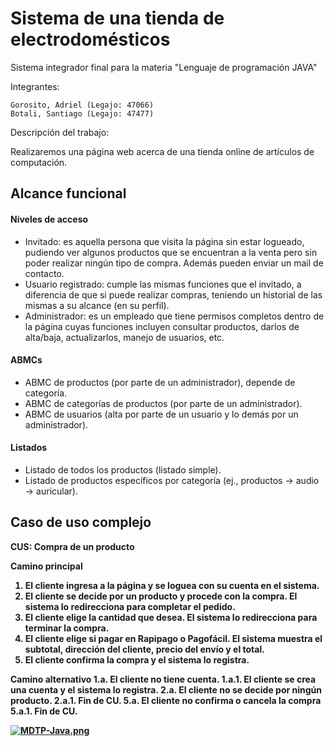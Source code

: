 # Sistema de una tienda de electrodomésticos
Sistema integrador final para la materia "Lenguaje de programación JAVA"


Integrantes:

    Gorosito, Adriel (Legajo: 47066)
    Botali, Santiago (Legajo: 47477)
    
Descripción del trabajo:

   Realizaremos una página web acerca de una tienda online de artículos de computación.

<h2>Alcance funcional</h2>

<h4>Niveles de acceso</h4>

- Invitado: es aquella persona que visita la página sin estar logueado, pudiendo ver algunos productos que se encuentran a la venta pero sin poder realizar ningún tipo de compra. Además pueden enviar un mail de contacto.
- Usuario registrado: cumple las mismas funciones que el invitado, a diferencia de que si puede realizar compras, teniendo un historial de las mismas a su alcance (en su perfil).
- Administrador: es un empleado que tiene permisos completos dentro de la página cuyas funciones incluyen consultar productos, darlos de alta/baja, actualizarlos, manejo de usuarios, etc.

<h4>ABMCs</h4>

- ABMC de productos (por parte de un administrador), depende de categoría.
- ABMC de categorías de productos (por parte de un administrador).
- ABMC de usuarios (alta por parte de un usuario y lo demás por un administrador).

<h4>Listados</h4>

- Listado de todos los productos (listado simple).
- Listado de productos específicos por categoría (ej., productos → audio → auricular).

<h2>Caso de uso complejo</h2>

<b>CUS: Compra de un producto<b>

Camino principal
1. El cliente ingresa a la página y se loguea con su cuenta en el sistema.
2. El cliente se decide por un producto y procede con la compra. El sistema lo redirecciona para completar el pedido.
3. El cliente elige la cantidad que desea. El sistema lo redirecciona para terminar la compra.
4. El cliente elige si pagar en Rapipago o Pagofácil. El sistema muestra el subtotal, dirección del cliente, precio del envío y el total.
5. El cliente confirma la compra y el sistema lo registra.

Camino alternativo
1.a. <Durante> El cliente no tiene cuenta.
1.a.1. El cliente se crea una cuenta y el sistema lo registra.
2.a. <Anterior> El cliente no se decide por ningún producto.
	2.a.1. Fin de CU.
5.a. <Reemplaza> El cliente no confirma o cancela la compra
	5.a.1. Fin de CU.

    
    
[![MDTP-Java.png](https://i.postimg.cc/JhVCs5Gb/MDTP-Java.png)](https://postimg.cc/Yv3sVgN9)
